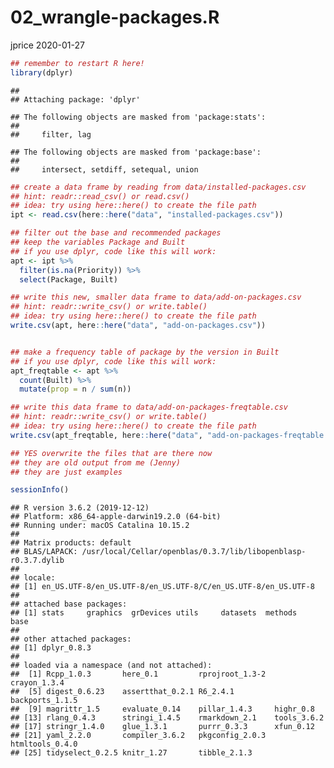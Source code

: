 02\_wrangle-packages.R
================
jprice
2020-01-27

``` r
## remember to restart R here!
library(dplyr)
```

    ## 
    ## Attaching package: 'dplyr'

    ## The following objects are masked from 'package:stats':
    ## 
    ##     filter, lag

    ## The following objects are masked from 'package:base':
    ## 
    ##     intersect, setdiff, setequal, union

``` r
## create a data frame by reading from data/installed-packages.csv
## hint: readr::read_csv() or read.csv()
## idea: try using here::here() to create the file path
ipt <- read.csv(here::here("data", "installed-packages.csv"))

## filter out the base and recommended packages
## keep the variables Package and Built
## if you use dplyr, code like this will work:
apt <- ipt %>%
  filter(is.na(Priority)) %>%
  select(Package, Built)

## write this new, smaller data frame to data/add-on-packages.csv
## hint: readr::write_csv() or write.table()
## idea: try using here::here() to create the file path
write.csv(apt, here::here("data", "add-on-packages.csv"))


## make a frequency table of package by the version in Built
## if you use dplyr, code like this will work:
apt_freqtable <- apt %>%
  count(Built) %>%
  mutate(prop = n / sum(n))

## write this data frame to data/add-on-packages-freqtable.csv
## hint: readr::write_csv() or write.table()
## idea: try using here::here() to create the file path
write.csv(apt_freqtable, here::here("data", "add-on-packages-freqtable.csv"))

## YES overwrite the files that are there now
## they are old output from me (Jenny)
## they are just examples

sessionInfo()
```

    ## R version 3.6.2 (2019-12-12)
    ## Platform: x86_64-apple-darwin19.2.0 (64-bit)
    ## Running under: macOS Catalina 10.15.2
    ## 
    ## Matrix products: default
    ## BLAS/LAPACK: /usr/local/Cellar/openblas/0.3.7/lib/libopenblasp-r0.3.7.dylib
    ## 
    ## locale:
    ## [1] en_US.UTF-8/en_US.UTF-8/en_US.UTF-8/C/en_US.UTF-8/en_US.UTF-8
    ## 
    ## attached base packages:
    ## [1] stats     graphics  grDevices utils     datasets  methods   base     
    ## 
    ## other attached packages:
    ## [1] dplyr_0.8.3
    ## 
    ## loaded via a namespace (and not attached):
    ##  [1] Rcpp_1.0.3       here_0.1         rprojroot_1.3-2  crayon_1.3.4    
    ##  [5] digest_0.6.23    assertthat_0.2.1 R6_2.4.1         backports_1.1.5 
    ##  [9] magrittr_1.5     evaluate_0.14    pillar_1.4.3     highr_0.8       
    ## [13] rlang_0.4.3      stringi_1.4.5    rmarkdown_2.1    tools_3.6.2     
    ## [17] stringr_1.4.0    glue_1.3.1       purrr_0.3.3      xfun_0.12       
    ## [21] yaml_2.2.0       compiler_3.6.2   pkgconfig_2.0.3  htmltools_0.4.0 
    ## [25] tidyselect_0.2.5 knitr_1.27       tibble_2.1.3
